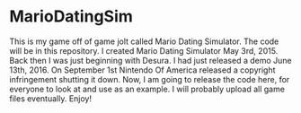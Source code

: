 # MarioDatingSim
This is my game off of game jolt called Mario Dating Simulator. The code will be in this repository.
I created Mario Dating Simulator May 3rd, 2015. Back then I was just beginning with Desura.
I had just released a demo June 13th, 2016. On September 1st Nintendo Of America released a copyright infringement shutting it down.
Now, I am going to release the code here, for everyone to look at and use as an example. I will probably upload all game files eventually.
Enjoy!
